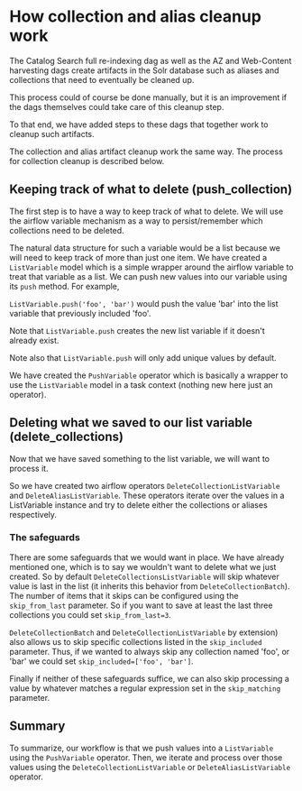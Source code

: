 How collection and alias cleanup work
====

The Catalog Search full re-indexing dag as well as the AZ and Web-Content
harvesting dags create artifacts in the Solr database such as aliases and
collections that need to eventually be cleaned up.

This process could of course be done manually, but it is an improvement if the
dags themselves could take care of this cleanup step.

To that end, we have added steps to these dags that together work to cleanup
such artifacts.

The collection and alias artifact cleanup work the same way. The process for collection cleanup is described below.


## Keeping track of what to delete (push_collection)
The first step is to have a way to keep track of what to delete. We
will use the airflow variable mechanism as a way to persist/remember which
collections need to be deleted.

The natural data structure for such a variable would be a list because we will
need to keep track of more than just one item. We have created a `ListVariable` model which is a simple wrapper around the airflow variable to treat that variable as a list.  We can push new values into our variable using its `push` method.  For example,

`ListVariable.push('foo', 'bar')` would push the value 'bar' into the list
variable that previously included 'foo'.

Note that `ListVariable.push` creates the new list variable if it doesn't
already exist.

Note also that `ListVariable.push` will only add unique values by default.

We have created the `PushVariable` operator which is basically a wrapper to use
the `ListVariable` model in a task context (nothing new here just an operator).


## Deleting what we saved to our list variable (delete_collections)
Now that we have saved something to the list variable, we will want to process
it.

So we have created two airflow operators `DeleteCollectionListVariable` and
`DeleteAliasListVariable`. These operators iterate over the values in a ListVariable instance and try to delete either the
collections or aliases respectively.

### The safeguards
There are some safeguards that we would want in place.  We have already
mentioned one, which is to say we wouldn't want to delete what we just created.
So by default `DeleteCollectionsListVariable` will skip whatever value is last
in the list (it inherits this behavior from `DeleteCollectionBatch`). The
number of items that it skips can be configured using the `skip_from_last`
parameter.  So if you want to save at least the last three collections you
could set `skip_from_last=3`.

`DeleteCollectionBatch` and `DeleteCollectionListVariable` by extension) also
allows us to skip specific collections listed in the `skip_included` parameter.
Thus, if we wanted to always skip any collection named 'foo', or 'bar' we could
set `skip_included=['foo', 'bar']`.

Finally if neither of these safeguards suffice, we can also skip processing
a value by whatever matches a regular expression set in the `skip_matching`
parameter.

## Summary
To summarize, our workflow is that we push values into a `ListVariable` using
the `PushVariable` operator.  Then, we iterate and process over those values
using the `DeleteCollectionListVariable` or `DeleteAliasListVariable` operator.

